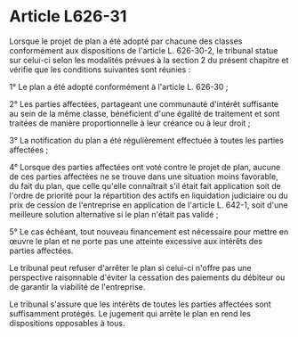 # Article L626-31

Lorsque le projet de plan a été adopté par chacune des classes conformément aux dispositions de l'article L. 626-30-2, le tribunal statue sur celui-ci selon les modalités prévues à la section 2 du présent chapitre et vérifie que les conditions suivantes sont réunies :

1° Le plan a été adopté conformément à l'article L. 626-30 ;

2° Les parties affectées, partageant une communauté d'intérêt suffisante au sein de la même classe, bénéficient d'une égalité de traitement et sont traitées de manière proportionnelle à leur créance ou à leur droit ;

3° La notification du plan a été régulièrement effectuée à toutes les parties affectées ;

4° Lorsque des parties affectées ont voté contre le projet de plan, aucune de ces parties affectées ne se trouve dans une situation moins favorable, du fait du plan, que celle qu'elle connaîtrait s'il était fait application soit de l'ordre de priorité pour la répartition des actifs en liquidation judiciaire ou du prix de cession de l'entreprise en application de l'article L. 642-1, soit d'une meilleure solution alternative si le plan n'était pas validé ;

5° Le cas échéant, tout nouveau financement est nécessaire pour mettre en œuvre le plan et ne porte pas une atteinte excessive aux intérêts des parties affectées.

Le tribunal peut refuser d'arrêter le plan si celui-ci n'offre pas une perspective raisonnable d'éviter la cessation des paiements du débiteur ou de garantir la viabilité de l'entreprise.

Le tribunal s'assure que les intérêts de toutes les parties affectées sont suffisamment protégés. Le jugement qui arrête le plan en rend les dispositions opposables à tous.
